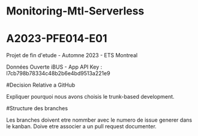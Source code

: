 # Monitoring-Mtl-Serverless
# A2023-PFE014-E01

Projet de fin d'etude - Automne 2023 - ETS Montreal

Données Ouverte iBUS - App
API Key : l7cb798b78334c48b2b6e4bd9513a221e9

#Decision Relative a GitHub

Expliquer pourquoi nous avons choisis le trunk-based development.

#Structure des branches

Les branches doivent etre nommber avec le numero de issue generer dans le kanban. Doive etre associer a un pull request documenter.
